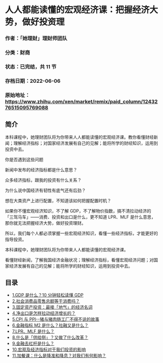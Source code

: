 # 人人都能读懂的宏观经济课：把握经济大势，做好投资理

### 作者：「她理财」理财师团队

### 分类：财商

### 状态：已完结，共 11 节

### 存档日期：2022-06-06

### 原始地址：https://www.zhihu.com/xen/market/remix/paid_column/1243276515095769088


## 简介
本科课程中，她理财团队将为你带来人人都能读懂的宏观经济课。教你看懂财经新闻；理解经济指标；对国家经济发展有自己的见解；能将所学的财经知识，运用到投资中去。


你是否遇到这些问题


新闻中发布的经济指标都是什么意思？


众多经济指标，跟我的投资有什么关系？


为什么说中国经济有韧性有底气还有后劲？


想在大类资产上进行配置，不知道该如何把握配置时机？


如果你不懂宏观经济知识，不了解 GDP，不了解物价指数，搞不清拉动经济的「三驾马车」——消费、投资和出口是什么，更不知道 LPR、MLF 是什么意思，那你就无法把握经济大势，做好投资理财。


所以，我们每个人都必须掌握一些宏观经济知识，看懂一些经济指标，才能更好的指导投资。


本科课程中，她理财团队将为你带来人人都能读懂的宏观经济课。


看懂财经新闻，了解我国经济金融状况；理解经济指标，看懂宏观经济问题；对国家经济发展有自己的见解；能将所学的财经知识，运用到投资中去。




## 目录
- [1.GDP 是什么？10 分钟轻松读懂 GDP](1.GDP%20是什么？10%20分钟轻松读懂%20GDP.md)<!-- 2021-04-30 09:59 -->
- [2.社会消费品零售总额等于消费吗？](2.社会消费品零售总额等于消费吗？.md)<!-- 2020-05-11 13:37 -->
- [3.固定资产投资：最接「地气」的经济名词](3.固定资产投资：最接「地气」的经济名词.md)<!-- 2020-05-11 13:37 -->
- [4.净出口是怎样拉动经济增长的？](4.净出口是怎样拉动经济增长的？.md)<!-- 2020-05-11 13:39 -->
- [5.CPI 与 PPI--猪与猪肉肠工厂不得不说的故事](5.CPI%20与%20PPI--猪与猪肉肠工厂不得不说的故事.md)<!-- 2020-05-11 13:40 -->
- [6.金融指标 M2 是什么？社融又是什么？](6.金融指标%20M2%20是什么？社融又是什么？.md)<!-- 2021-01-12 06:58 -->
- [7.LPR、MLF 是什么？](7.LPR、MLF%20是什么？.md)<!-- 2020-05-11 13:44 -->
- [8.什么是「供给侧」？又做了什么改革？](8.什么是「供给侧」？又做了什么改革？.md)<!-- 2020-05-11 13:50 -->
- [9.金融去杠杆是什么？](9.金融去杠杆是什么？.md)<!-- 2020-05-11 13:51 -->
- [10.宏观及经济指标对于我们投资的影响](10.宏观及经济指标对于我们投资的影响.md)<!-- 2020-05-11 13:52 -->
- [11.加餐课：什么是降准和降息？对我们有何影响？](11.加餐课：什么是降准和降息？对我们有何影响？.md)<!-- 2020-05-11 13:54 -->